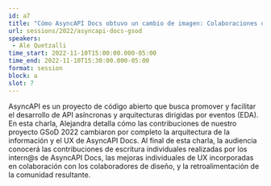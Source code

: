 ```yaml
---
id: a7
title: "Cómo AsyncAPI Docs obtuvo un cambio de imagen: Colaboraciones de GSoD 2022"
url: sessions/2022/asyncapi-docs-gsod 
speakers:
 - Ale Quetzalli
time_start: 2022-11-10T15:00:00.000-05:00
time_end: 2022-11-10T15:30:00.000-05:00
format: session
block: a
slot: 7
---
```


AsyncAPI es un proyecto de código abierto que busca promover y facilitar el desarrollo de API asíncronas y arquitecturas dirigidas por eventos (EDA). En esta charla, Alejandra detalla cómo las contribuciones de nuestro proyecto GSoD 2022 cambiaron por completo la arquitectura de la información y el UX de AsyncAPI Docs. Al final de esta charla, la audiencia conocerá las contribuciones de escritura individuales realizadas por los intern@s de AsyncAPI Docs, las mejoras individuales de UX incorporadas en colaboración con los colaboradores de diseño, y la retroalimentación de la comunidad resultante.